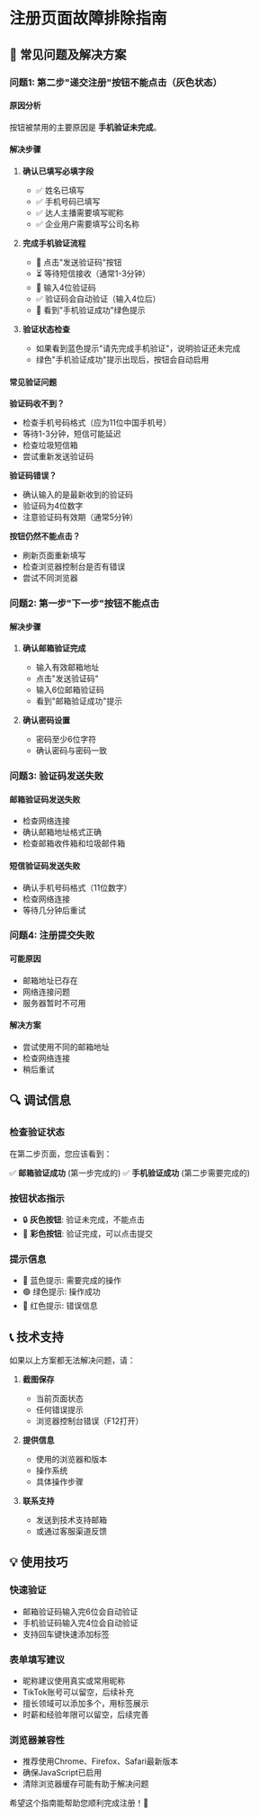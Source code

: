 # 注册页面故障排除指南

## 🔧 常见问题及解决方案

### 问题1: 第二步"递交注册"按钮不能点击（灰色状态）

#### 原因分析
按钮被禁用的主要原因是 **手机验证未完成**。

#### 解决步骤

1. **确认已填写必填字段**
   - ✅ 姓名已填写
   - ✅ 手机号码已填写
   - ✅ 达人主播需要填写昵称
   - ✅ 企业用户需要填写公司名称

2. **完成手机验证流程**
   - 📱 点击"发送验证码"按钮
   - ⏳ 等待短信接收（通常1-3分钟）
   - 📝 输入4位验证码
   - ✅ 验证码会自动验证（输入4位后）
   - 🎉 看到"手机验证成功"绿色提示

3. **验证状态检查**
   - 如果看到蓝色提示"请先完成手机验证"，说明验证还未完成
   - 绿色"手机验证成功"提示出现后，按钮会自动启用

#### 常见验证问题

**验证码收不到？**
- 检查手机号码格式（应为11位中国手机号）
- 等待1-3分钟，短信可能延迟
- 检查垃圾短信箱
- 尝试重新发送验证码

**验证码错误？**
- 确认输入的是最新收到的验证码
- 验证码为4位数字
- 注意验证码有效期（通常5分钟）

**按钮仍然不能点击？**
- 刷新页面重新填写
- 检查浏览器控制台是否有错误
- 尝试不同浏览器

### 问题2: 第一步"下一步"按钮不能点击

#### 解决步骤

1. **确认邮箱验证完成**
   - 输入有效邮箱地址
   - 点击"发送验证码"
   - 输入6位邮箱验证码
   - 看到"邮箱验证成功"提示

2. **确认密码设置**
   - 密码至少6位字符
   - 确认密码与密码一致

### 问题3: 验证码发送失败

#### 邮箱验证码发送失败
- 检查网络连接
- 确认邮箱地址格式正确
- 检查邮箱收件箱和垃圾邮件箱

#### 短信验证码发送失败
- 确认手机号码格式（11位数字）
- 检查网络连接
- 等待几分钟后重试

### 问题4: 注册提交失败

#### 可能原因
- 邮箱地址已存在
- 网络连接问题
- 服务器暂时不可用

#### 解决方案
- 尝试使用不同的邮箱地址
- 检查网络连接
- 稍后重试

## 🔍 调试信息

### 检查验证状态
在第二步页面，您应该看到：

✅ **邮箱验证成功** (第一步完成的)
✅ **手机验证成功** (第二步需要完成的)

### 按钮状态指示
- 🔒 **灰色按钮**: 验证未完成，不能点击
- 🚀 **彩色按钮**: 验证完成，可以点击提交

### 提示信息
- 🔵 蓝色提示: 需要完成的操作
- 🟢 绿色提示: 操作成功
- 🔴 红色提示: 错误信息

## 📞 技术支持

如果以上方案都无法解决问题，请：

1. **截图保存**
   - 当前页面状态
   - 任何错误提示
   - 浏览器控制台错误（F12打开）

2. **提供信息**
   - 使用的浏览器和版本
   - 操作系统
   - 具体操作步骤

3. **联系支持**
   - 发送到技术支持邮箱
   - 或通过客服渠道反馈

## 💡 使用技巧

### 快速验证
- 邮箱验证码输入完6位会自动验证
- 手机验证码输入完4位会自动验证
- 支持回车键快速添加标签

### 表单填写建议
- 昵称建议使用真实或常用昵称
- TikTok账号可以留空，后续补充
- 擅长领域可以添加多个，用标签展示
- 时薪和经验年限可以留空，后续完善

### 浏览器兼容性
- 推荐使用Chrome、Firefox、Safari最新版本
- 确保JavaScript已启用
- 清除浏览器缓存可能有助于解决问题

希望这个指南能帮助您顺利完成注册！🎉 